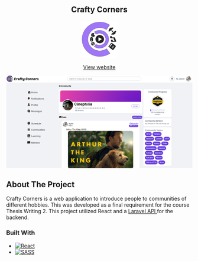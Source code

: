 <div align="center">
    <h2>Crafty Corners</h2>
    <a href="https://github.com/klaus2425/crafty-corners">
        <img src="public/Logo.svg" width="100" height="100">
    </a>
</div>
<p align="center">
<a href="https://www.craftycorners.online/">View website</a>


![Crafty Corners Screenshot][crafty-corners-screenshot]
</p>

## About The Project

Crafty Corners is a web application to introduce people
to communities of different hobbies. This was developed as a final requirement for the course Thesis Writing 2. This project utilized React and a
<a href="https://github.com/Overseer24/craftycorners_backend">
Laravel API
</a>
for the backend.

### Built With

* [![React][React.js]][React-url]
* [![SASS][SASS]][SASS-url]

[React.js]: https://img.shields.io/badge/React-20232A?style=for-the-badge&logo=react&logoColor=61DAFB

[React-url]: https://reactjs.org/

[SASS]: https://img.shields.io/badge/Sass-CC6699?style=for-the-badge&logo=sass&logoColor=white

[SASS-url]: https://sass-lang.com/

[crafty-corners-screenshot]: public/Sample.png